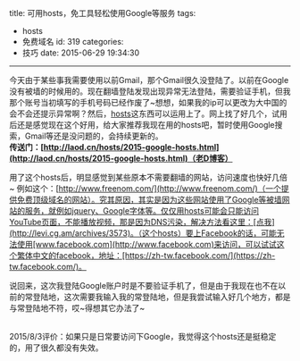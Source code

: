 title: 可用hosts，免工具轻松使用Google等服务
tags:
  - hosts
  - 免费域名
id: 319
categories:
  - 技巧
date: 2015-06-29 19:34:30
---

今天由于某些事我需要使用以前Gmail，那个Gmail很久没登陆了。以前在Google没有被墙的时候用的。现在翻墙登陆发现出现异常无法登陆，需要验证手机，但我那个账号当初填写的手机号码已经作废了~想想，如果我的ip可以更改为大中国的会不会还提示异常啊？然后，[hosts](http://baike.baidu.com/link?url=0X3AO3BV-cIGdhsPVzHOMsRiNMYtgq1ybxxiDR2DYdsVEg7tzdTOxf8eJtOmAFjqvMmeSSj-MwSzyOBcZ9OXPa "hosts是什么？")这东西可以运用上了。网上找了好几个，试用后还是感觉现在这个好用，给大家推荐我现在用的hosts吧，暂时使用Google搜索，Gmail等还是没问题的，会持续更新的。<!--more-->
<br />
**传送门：[http://laod.cn/hosts/2015-google-hosts.html](http://laod.cn/hosts/2015-google-hosts.html)（老D博客）**
<br />

用了这个hosts后，明显感觉到某些原本不需要翻墙的网站，访问速度也快好几倍~ 例如这个：[http://www.freenom.com/](http://www.freenom.com/)（一个提供免费顶级域名的网站）。究其原因，其实是因为这些网站使用了Google等被墙网站的服务，就例如jquery、Google字体等。仅仅用hosts可能会只能访问YouTube页面，不能播放视频，那是因为DNS污染，解决方法看这里：[点我](http://levi.cg.am/archives/3573)。（这个hosts）要上Facebook的话，可能无法使用[www.facebook.com](http://www.facebook.com)来访问，可以试试这个繁体中文的facebook，地址：[https://zh-tw.facebook.com/](https://zh-tw.facebook.com/)。


说回来，这次我登陆Google账户时是不要验证手机了，但是由于我现在也不在以前的常登陆地，这次需要我输入我的常登陆地，但是我尝试输入好几个地方，都是与常登陆地不符，哎~得想其它办法了~

<br />
2015/8/3评价：如果只是日常要访问下Google，我觉得这个hosts还是挺稳定的，用了很久都没有失效。